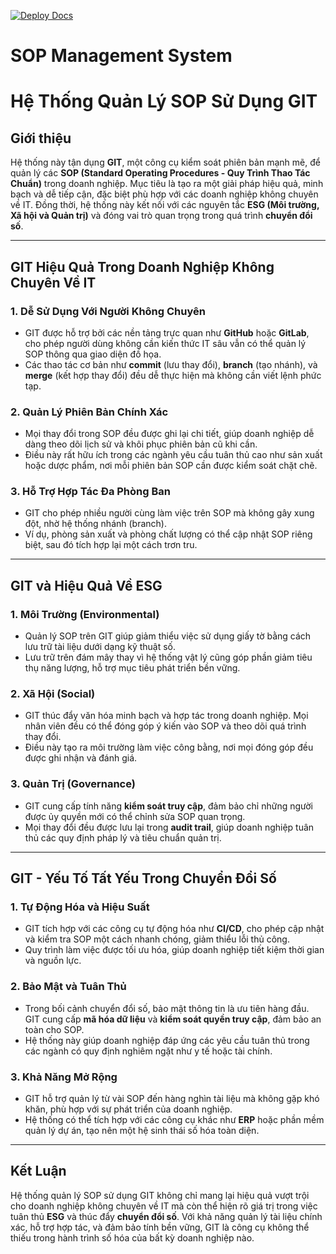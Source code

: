 
[![Deploy Docs](https://github.com/maithanhduyan/sop-manager/actions/workflows/deploy-docs.yml/badge.svg)](https://github.com/maithanhduyan/sop-manager/actions/workflows/deploy-docs.yml)

# SOP Management System

# Hệ Thống Quản Lý SOP Sử Dụng GIT

## Giới thiệu
Hệ thống này tận dụng **GIT**, một công cụ kiểm soát phiên bản mạnh mẽ, để quản lý các **SOP (Standard Operating Procedures - Quy Trình Thao Tác Chuẩn)** trong doanh nghiệp. Mục tiêu là tạo ra một giải pháp hiệu quả, minh bạch và dễ tiếp cận, đặc biệt phù hợp với các doanh nghiệp không chuyên về IT. Đồng thời, hệ thống này kết nối với các nguyên tắc **ESG (Môi trường, Xã hội và Quản trị)** và đóng vai trò quan trọng trong quá trình **chuyển đổi số**.

---

## GIT Hiệu Quả Trong Doanh Nghiệp Không Chuyên Về IT

### 1. Dễ Sử Dụng Với Người Không Chuyên
- GIT được hỗ trợ bởi các nền tảng trực quan như **GitHub** hoặc **GitLab**, cho phép người dùng không cần kiến thức IT sâu vẫn có thể quản lý SOP thông qua giao diện đồ họa.
- Các thao tác cơ bản như **commit** (lưu thay đổi), **branch** (tạo nhánh), và **merge** (kết hợp thay đổi) đều dễ thực hiện mà không cần viết lệnh phức tạp.

### 2. Quản Lý Phiên Bản Chính Xác
- Mọi thay đổi trong SOP đều được ghi lại chi tiết, giúp doanh nghiệp dễ dàng theo dõi lịch sử và khôi phục phiên bản cũ khi cần.
- Điều này rất hữu ích trong các ngành yêu cầu tuân thủ cao như sản xuất hoặc dược phẩm, nơi mỗi phiên bản SOP cần được kiểm soát chặt chẽ.

### 3. Hỗ Trợ Hợp Tác Đa Phòng Ban
- GIT cho phép nhiều người cùng làm việc trên SOP mà không gây xung đột, nhờ hệ thống nhánh (branch).
- Ví dụ, phòng sản xuất và phòng chất lượng có thể cập nhật SOP riêng biệt, sau đó tích hợp lại một cách trơn tru.

---

## GIT và Hiệu Quả Về ESG

### 1. Môi Trường (Environmental)
- Quản lý SOP trên GIT giúp giảm thiểu việc sử dụng giấy tờ bằng cách lưu trữ tài liệu dưới dạng kỹ thuật số.
- Lưu trữ trên đám mây thay vì hệ thống vật lý cũng góp phần giảm tiêu thụ năng lượng, hỗ trợ mục tiêu phát triển bền vững.

### 2. Xã Hội (Social)
- GIT thúc đẩy văn hóa minh bạch và hợp tác trong doanh nghiệp. Mọi nhân viên đều có thể đóng góp ý kiến vào SOP và theo dõi quá trình thay đổi.
- Điều này tạo ra môi trường làm việc công bằng, nơi mọi đóng góp đều được ghi nhận và đánh giá.

### 3. Quản Trị (Governance)
- GIT cung cấp tính năng **kiểm soát truy cập**, đảm bảo chỉ những người được ủy quyền mới có thể chỉnh sửa SOP quan trọng.
- Mọi thay đổi đều được lưu lại trong **audit trail**, giúp doanh nghiệp tuân thủ các quy định pháp lý và tiêu chuẩn quản trị.

---

## GIT - Yếu Tố Tất Yếu Trong Chuyển Đổi Số

### 1. Tự Động Hóa và Hiệu Suất
- GIT tích hợp với các công cụ tự động hóa như **CI/CD**, cho phép cập nhật và kiểm tra SOP một cách nhanh chóng, giảm thiểu lỗi thủ công.
- Quy trình làm việc được tối ưu hóa, giúp doanh nghiệp tiết kiệm thời gian và nguồn lực.

### 2. Bảo Mật và Tuân Thủ
- Trong bối cảnh chuyển đổi số, bảo mật thông tin là ưu tiên hàng đầu. GIT cung cấp **mã hóa dữ liệu** và **kiểm soát quyền truy cập**, đảm bảo an toàn cho SOP.
- Hệ thống này giúp doanh nghiệp đáp ứng các yêu cầu tuân thủ trong các ngành có quy định nghiêm ngặt như y tế hoặc tài chính.

### 3. Khả Năng Mở Rộng
- GIT hỗ trợ quản lý từ vài SOP đến hàng nghìn tài liệu mà không gặp khó khăn, phù hợp với sự phát triển của doanh nghiệp.
- Hệ thống có thể tích hợp với các công cụ khác như **ERP** hoặc phần mềm quản lý dự án, tạo nên một hệ sinh thái số hóa toàn diện.

---

## Kết Luận
Hệ thống quản lý SOP sử dụng GIT không chỉ mang lại hiệu quả vượt trội cho doanh nghiệp không chuyên về IT mà còn thể hiện rõ giá trị trong việc tuân thủ **ESG** và thúc đẩy **chuyển đổi số**. Với khả năng quản lý tài liệu chính xác, hỗ trợ hợp tác, và đảm bảo tính bền vững, GIT là công cụ không thể thiếu trong hành trình số hóa của bất kỳ doanh nghiệp nào.

